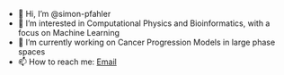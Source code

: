 - 👋 Hi, I’m @simon-pfahler
- 👀 I’m interested in Computational Physics and Bioinformatics, with a focus on Machine Learning
- 🌱 I’m currently working on Cancer Progression Models in large phase spaces
- 📫 How to reach me: [Email](mailto:simon.pfahler@ur.de)
